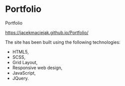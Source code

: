# Portfolio
Portfolio

https://jacekmaciejak.github.io/Portfolio/

The site has been built using the following technologies:

   - HTML5,
   - SCSS,
   - Grid Layout,
   - Responsive web design,
   - JavaScript,
   - JQuery.

